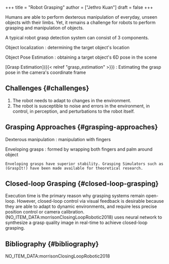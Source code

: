 +++
title = "Robot Grasping"
author = ["Jethro Kuan"]
draft = false
+++

Humans are able to perform dexterous manipulation of everyday, unseen objects
with their limbs. Yet, it remains a challenge for robots to perform grasping and
manipulation of objects.

A typical robot grasp detection system can consist of 3 components.

Object localization
: determining the target object's location

Object Pose Estimation
: obtaining a target object's 6D pose in the scene

[Grasp Estimation]({{< relref "grasp_estimation" >}})
: Estimating the grasp pose in the camera's coordinate frame

## Challenges {#challenges}

1.  The robot needs to adapt to changes in the environment.
2.  The robot is susceptible to noise and errors in the environment, in control,
    in perception, and perturbations to the robot itself.

## Grasping Approaches {#grasping-approaches}

Dexterous manipulation
: manipulation with fingers

Enveloping grasps
: formed by wrapping both fingers and palm around object

    Enveloping grasps have superior stability. Grasping Simulators such as
    (GraspIt!) have been made available for theoretical research.

## Closed-loop Grasping {#closed-loop-grasping}

Execution time is the primary reason why grasping systems remain open-loop.
However, closed-loop control via visual feedback is desirable because they are
able to adapt to dynamic environments, and require less precise position control
or camera calibration. (NO_ITEM_DATA:morrisonClosingLoopRobotic2018) uses neural network
to synthesize a grasp quality image in real-time to achieve closed-loop
grasping.

## Bibliography {#bibliography}

NO_ITEM_DATA:morrisonClosingLoopRobotic2018

